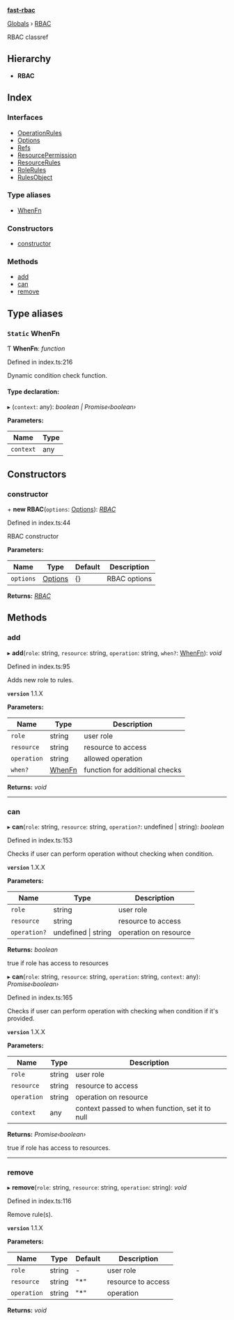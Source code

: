 **[fast-rbac](README.md)**

[Globals]() › [RBAC](README.md)

RBAC classref

## Hierarchy

* **RBAC**

## Index

### Interfaces

* [OperationRules](interfaces/rbac.operationrules.md)
* [Options](interfaces/rbac.options.md)
* [Refs](interfaces/rbac.refs.md)
* [ResourcePermission](interfaces/rbac.resourcepermission.md)
* [ResourceRules](interfaces/rbac.resourcerules.md)
* [RoleRules](interfaces/rbac.rolerules.md)
* [RulesObject](interfaces/rbac.rulesobject.md)

### Type aliases

* [WhenFn](README.md#static-whenfn)

### Constructors

* [constructor](README.md#constructor)

### Methods

* [add](README.md#add)
* [can](README.md#can)
* [remove](README.md#remove)

## Type aliases

### `Static` WhenFn

Ƭ **WhenFn**: *function*

Defined in index.ts:216

Dynamic condition check function.

#### Type declaration:

▸ (`context`: any): *boolean | Promise‹boolean›*

**Parameters:**

Name | Type |
------ | ------ |
`context` | any |

## Constructors

###  constructor

\+ **new RBAC**(`options`: [Options](interfaces/rbac.options.md)): *[RBAC](README.md)*

Defined in index.ts:44

RBAC constructor

**Parameters:**

Name | Type | Default | Description |
------ | ------ | ------ | ------ |
`options` | [Options](interfaces/rbac.options.md) |  {} | RBAC options  |

**Returns:** *[RBAC](README.md)*

## Methods

###  add

▸ **add**(`role`: string, `resource`: string, `operation`: string, `when?`: [WhenFn](README.md#static-whenfn)): *void*

Defined in index.ts:95

Adds new role to rules.

**`version`** 1.1.X

**Parameters:**

Name | Type | Description |
------ | ------ | ------ |
`role` | string | user role |
`resource` | string | resource to access |
`operation` | string | allowed operation |
`when?` | [WhenFn](README.md#static-whenfn) | function for additional checks  |

**Returns:** *void*

___

###  can

▸ **can**(`role`: string, `resource`: string, `operation?`: undefined | string): *boolean*

Defined in index.ts:153

Checks if user can perform operation without checking when condition.

**`version`** 1.X.X

**Parameters:**

Name | Type | Description |
------ | ------ | ------ |
`role` | string | user role |
`resource` | string | resource to access |
`operation?` | undefined \| string | operation on resource |

**Returns:** *boolean*

true if role has access to resources

▸ **can**(`role`: string, `resource`: string, `operation`: string, `context`: any): *Promise‹boolean›*

Defined in index.ts:165

Checks if user can perform operation with checking when condition if it's provided.

**`version`** 1.X.X

**Parameters:**

Name | Type | Description |
------ | ------ | ------ |
`role` | string | user role |
`resource` | string | resource to access |
`operation` | string | operation on resource |
`context` | any | context passed to when function, set it to null |

**Returns:** *Promise‹boolean›*

true if role has access to resources.

___

###  remove

▸ **remove**(`role`: string, `resource`: string, `operation`: string): *void*

Defined in index.ts:116

Remove rule(s).

**`version`** 1.1.X

**Parameters:**

Name | Type | Default | Description |
------ | ------ | ------ | ------ |
`role` | string | - | user role |
`resource` | string | "*" | resource to access |
`operation` | string | "*" | operation  |

**Returns:** *void*